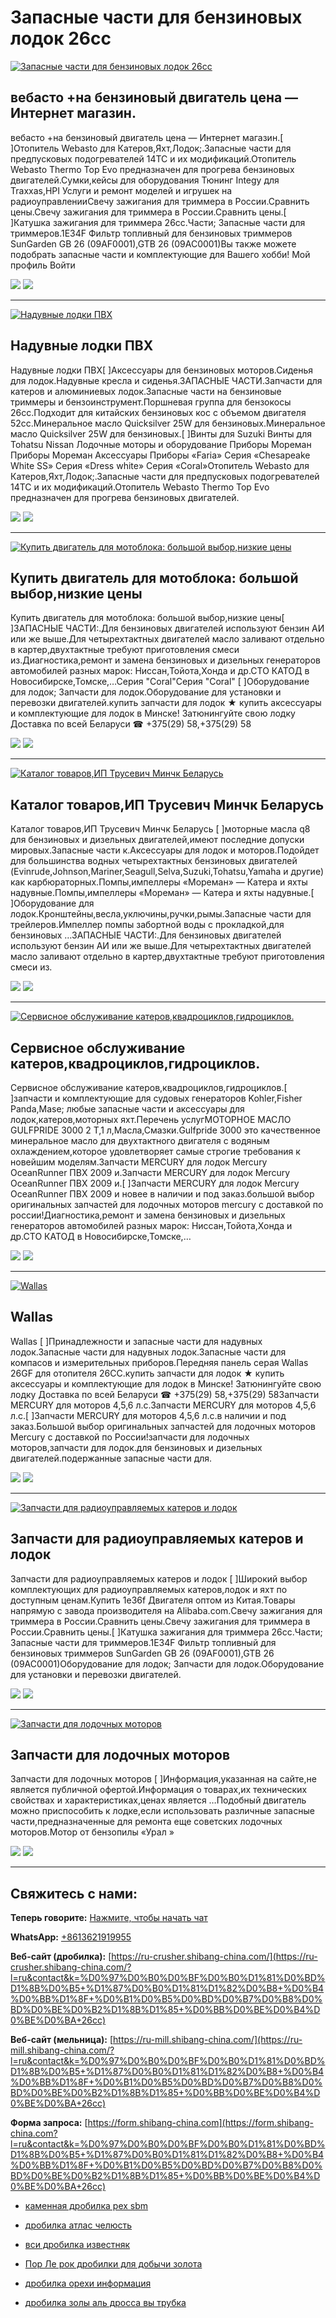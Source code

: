 # Запасные части для бензиновых лодок 26cc

<a href="https://swt.shibang-china.com/?l=ru&img&k=%D0%97%D0%B0%D0%BF%D0%B0%D1%81%D0%BD%D1%8B%D0%B5+%D1%87%D0%B0%D1%81%D1%82%D0%B8+%D0%B4%D0%BB%D1%8F+%D0%B1%D0%B5%D0%BD%D0%B7%D0%B8%D0%BD%D0%BE%D0%B2%D1%8B%D1%85+%D0%BB%D0%BE%D0%B4%D0%BE%D0%BA+26cc" target="_blank">![Запасные части для бензиновых лодок 26cc](http://static.shibang-china.com/all-800x300/773.jpg)</a>

## вебасто +на бензиновый двигатель цена — Интернет магазин.
вебасто +на бензиновый двигатель цена — Интернет магазин.[ ]Отопитель Webasto для Катеров,Яхт,Лодок;.Запасные части для предпусковых подогревателей 14ТС и их модификаций.Отопитель Webasto Thermo Top Evo предназначен для прогрева бензиновых двигателей.Сумки,кейсы для оборудования Тюнинг Integy для Traxxas,HPI Услуги и ремонт моделей и игрушек на радиоуправленииСвечу зажигания для триммера в России.Сравнить цены.Свечу зажигания для триммера в России.Сравнить цены.[ ]Катушка зажигания для триммера 26cc.Части; Запасные части для триммеров.1E34F Фильтр топливный для бензиновых триммеров SunGarden GB 26 (09AF0001),GTB 26 (09AC0001)Вы также можете подобрать запасные части и комплектующие для Вашего хобби! Мой профиль Войти


<a href="https://whatsapp.shibangsoft.com/WhatsApp.php" target="_blank" title="WhatsApp">![](http://static.shibang-china.com/icon/whatsapp.png)</a> <a href="https://swt.shibang-china.com/?l=ru&icon&k=%D0%97%D0%B0%D0%BF%D0%B0%D1%81%D0%BD%D1%8B%D0%B5+%D1%87%D0%B0%D1%81%D1%82%D0%B8+%D0%B4%D0%BB%D1%8F+%D0%B1%D0%B5%D0%BD%D0%B7%D0%B8%D0%BD%D0%BE%D0%B2%D1%8B%D1%85+%D0%BB%D0%BE%D0%B4%D0%BE%D0%BA+26cc" target="_blank">![](http://static.shibang-china.com/icon/chat-ru.png)</a>

---

<a href="https://swt.shibang-china.com/?l=ru&img&k=%D0%97%D0%B0%D0%BF%D0%B0%D1%81%D0%BD%D1%8B%D0%B5+%D1%87%D0%B0%D1%81%D1%82%D0%B8+%D0%B4%D0%BB%D1%8F+%D0%B1%D0%B5%D0%BD%D0%B7%D0%B8%D0%BD%D0%BE%D0%B2%D1%8B%D1%85+%D0%BB%D0%BE%D0%B4%D0%BE%D0%BA+26cc" target="_blank">![Надувные лодки ПВХ](http://static.shibang-china.com/all-800x300/264.jpg)</a>

## Надувные лодки ПВХ
Надувные лодки ПВХ[ ]Аксессуары для бензиновых моторов.Сиденья для лодок.Надувные кресла и сиденья.ЗАПАСНЫЕ ЧАСТИ.Запчасти для катеров и алюминиевых лодок.Запасные части на бензиновые триммеры и бензоинструмент.Поршневая группа для бензокосы 26cc.Подходит для китайских бензиновых кос с объемом двигателя 52cc.Минеральное масло Quicksilver 25W для бензиновых.Минеральное масло Quicksilver 25W для бензиновых.[ ]Винты для Suzuki Винты для Tohatsu Nissan Лодочные моторы и оборудование Пpиборы Мореман Приборы Мореман Аксессуaры Приборы &#171;Faria&#187; Серия &#171;Chesapeake White SS&#187; Серия &#171;Dress white&#187; Серия &#171;Coral&#187;Отопитель Webasto для Катеров,Яхт,Лодок;.Запасные части для предпусковых подогревателей 14ТС и их модификаций.Отопитель Webasto Thermo Top Evo предназначен для прогрева бензиновых двигателей.


<a href="https://whatsapp.shibangsoft.com/WhatsApp.php" target="_blank" title="WhatsApp">![](http://static.shibang-china.com/icon/whatsapp.png)</a> <a href="https://swt.shibang-china.com/?l=ru&icon&k=%D0%97%D0%B0%D0%BF%D0%B0%D1%81%D0%BD%D1%8B%D0%B5+%D1%87%D0%B0%D1%81%D1%82%D0%B8+%D0%B4%D0%BB%D1%8F+%D0%B1%D0%B5%D0%BD%D0%B7%D0%B8%D0%BD%D0%BE%D0%B2%D1%8B%D1%85+%D0%BB%D0%BE%D0%B4%D0%BE%D0%BA+26cc" target="_blank">![](http://static.shibang-china.com/icon/chat-ru.png)</a>

---

<a href="https://swt.shibang-china.com/?l=ru&img&k=%D0%97%D0%B0%D0%BF%D0%B0%D1%81%D0%BD%D1%8B%D0%B5+%D1%87%D0%B0%D1%81%D1%82%D0%B8+%D0%B4%D0%BB%D1%8F+%D0%B1%D0%B5%D0%BD%D0%B7%D0%B8%D0%BD%D0%BE%D0%B2%D1%8B%D1%85+%D0%BB%D0%BE%D0%B4%D0%BE%D0%BA+26cc" target="_blank">![Купить двигатель для мотоблока: большой выбор,низкие цены](http://static.shibang-china.com/all-800x300/387.jpg)</a>

## Купить двигатель для мотоблока: большой выбор,низкие цены
Купить двигатель для мотоблока: большой выбор,низкие цены[ ]ЗАПАСНЫЕ ЧАСТИ:.Для бензиновых двигателей используют бензин АИ или же выше.Для четырехтактных двигателей масло заливают отдельно в картер,двухтактные требуют приготовления смеси из.Диагностика,ремонт и замена бензиновых и дизельных генераторов автомобилей разных марок: Ниссан,Тойота,Хонда и др.СТО КАТОД в Новосибирске,Томске,…Серия &quot;Coral&quot;Серия &quot;Coral&quot; [ ]Оборудование для лодок; Запчасти для лодок.Оборудование для установки и перевозки двигателей.купить запчасти для лодок ★ купить аксессуары и комплектующие для лодок в Минске! Затюнингуйте свою лодку Доставка по всей Беларуси ☎ +375(29) 58,+375(29) 58


<a href="https://whatsapp.shibangsoft.com/WhatsApp.php" target="_blank" title="WhatsApp">![](http://static.shibang-china.com/icon/whatsapp.png)</a> <a href="https://swt.shibang-china.com/?l=ru&icon&k=%D0%97%D0%B0%D0%BF%D0%B0%D1%81%D0%BD%D1%8B%D0%B5+%D1%87%D0%B0%D1%81%D1%82%D0%B8+%D0%B4%D0%BB%D1%8F+%D0%B1%D0%B5%D0%BD%D0%B7%D0%B8%D0%BD%D0%BE%D0%B2%D1%8B%D1%85+%D0%BB%D0%BE%D0%B4%D0%BE%D0%BA+26cc" target="_blank">![](http://static.shibang-china.com/icon/chat-ru.png)</a>

---

<a href="https://swt.shibang-china.com/?l=ru&img&k=%D0%97%D0%B0%D0%BF%D0%B0%D1%81%D0%BD%D1%8B%D0%B5+%D1%87%D0%B0%D1%81%D1%82%D0%B8+%D0%B4%D0%BB%D1%8F+%D0%B1%D0%B5%D0%BD%D0%B7%D0%B8%D0%BD%D0%BE%D0%B2%D1%8B%D1%85+%D0%BB%D0%BE%D0%B4%D0%BE%D0%BA+26cc" target="_blank">![Каталог товаров,ИП Трусевич Минчк Беларусь](http://static.shibang-china.com/all-800x300/729.jpg)</a>

## Каталог товаров,ИП Трусевич Минчк Беларусь
Каталог товаров,ИП Трусевич Минчк Беларусь [ ]моторные масла q8 для бензиновых и дизельных двигателей,имеют последние допуски мировых.Запасные части к.Аксессуары для лодок и моторов.Подойдет для большинства водных четырехтактных бензиновых двигателей (Evinrude,Johnson,Mariner,Seagull,Selva,Suzuki,Tohatsu,Yamaha и другие) как карбюраторных.Помпы,импеллеры &#171;Мореман&#187; — Катера и яхты надувные.Помпы,импеллеры &#171;Мореман&#187; — Катера и яхты надувные.[ ]Оборудование для лодок.Кронштейны,весла,уключины,ручки,рымы.Запасные части для трейлеров.Импеллер помпы забортной воды с прокладкой,для бензиновых …ЗАПАСНЫЕ ЧАСТИ:.Для бензиновых двигателей используют бензин АИ или же выше.Для четырехтактных двигателей масло заливают отдельно в картер,двухтактные требуют приготовления смеси из.


<a href="https://whatsapp.shibangsoft.com/WhatsApp.php" target="_blank" title="WhatsApp">![](http://static.shibang-china.com/icon/whatsapp.png)</a> <a href="https://swt.shibang-china.com/?l=ru&icon&k=%D0%97%D0%B0%D0%BF%D0%B0%D1%81%D0%BD%D1%8B%D0%B5+%D1%87%D0%B0%D1%81%D1%82%D0%B8+%D0%B4%D0%BB%D1%8F+%D0%B1%D0%B5%D0%BD%D0%B7%D0%B8%D0%BD%D0%BE%D0%B2%D1%8B%D1%85+%D0%BB%D0%BE%D0%B4%D0%BE%D0%BA+26cc" target="_blank">![](http://static.shibang-china.com/icon/chat-ru.png)</a>

---

<a href="https://swt.shibang-china.com/?l=ru&img&k=%D0%97%D0%B0%D0%BF%D0%B0%D1%81%D0%BD%D1%8B%D0%B5+%D1%87%D0%B0%D1%81%D1%82%D0%B8+%D0%B4%D0%BB%D1%8F+%D0%B1%D0%B5%D0%BD%D0%B7%D0%B8%D0%BD%D0%BE%D0%B2%D1%8B%D1%85+%D0%BB%D0%BE%D0%B4%D0%BE%D0%BA+26cc" target="_blank">![Сервисное обслуживание катеров,квадроциклов,гидроциклов.](http://static.shibang-china.com/all-800x300/1015.jpg)</a>

## Сервисное обслуживание катеров,квадроциклов,гидроциклов.
Сервисное обслуживание катеров,квадроциклов,гидроциклов.[ ]запчасти и комплектующие для судовых генераторов Kohler,Fisher Panda,Mase; любые запасные части и аксессуары для лодок,катеров,моторных яхт.Перечень услугМОТОРНОЕ МАСЛО GULFPRIDE 3000 2 T,1 л,Масла,Смазки.Gulfpride 3000 это качественное минеральное масло для двухтактного двигателя с водяным охлаждением,которое удовлетворяет самые строгие требования к новейшим моделям.Запчасти MERCURY для лодок Mercury OceanRunner ПВХ 2009 и.Запчасти MERCURY для лодок Mercury OceanRunner ПВХ 2009 и.[ ]Запчасти MERCURY для лодок Mercury OceanRunner ПВХ 2009 и новее в наличии и под заказ.большой выбор оригинальных запчастей для лодочных моторов mercury с доставкой по россии!Диагностика,ремонт и замена бензиновых и дизельных генераторов автомобилей разных марок: Ниссан,Тойота,Хонда и др.СТО КАТОД в Новосибирске,Томске,…


<a href="https://whatsapp.shibangsoft.com/WhatsApp.php" target="_blank" title="WhatsApp">![](http://static.shibang-china.com/icon/whatsapp.png)</a> <a href="https://swt.shibang-china.com/?l=ru&icon&k=%D0%97%D0%B0%D0%BF%D0%B0%D1%81%D0%BD%D1%8B%D0%B5+%D1%87%D0%B0%D1%81%D1%82%D0%B8+%D0%B4%D0%BB%D1%8F+%D0%B1%D0%B5%D0%BD%D0%B7%D0%B8%D0%BD%D0%BE%D0%B2%D1%8B%D1%85+%D0%BB%D0%BE%D0%B4%D0%BE%D0%BA+26cc" target="_blank">![](http://static.shibang-china.com/icon/chat-ru.png)</a>

---

<a href="https://swt.shibang-china.com/?l=ru&img&k=%D0%97%D0%B0%D0%BF%D0%B0%D1%81%D0%BD%D1%8B%D0%B5+%D1%87%D0%B0%D1%81%D1%82%D0%B8+%D0%B4%D0%BB%D1%8F+%D0%B1%D0%B5%D0%BD%D0%B7%D0%B8%D0%BD%D0%BE%D0%B2%D1%8B%D1%85+%D0%BB%D0%BE%D0%B4%D0%BE%D0%BA+26cc" target="_blank">![Wallas](http://static.shibang-china.com/all-800x300/897.jpg)</a>

## Wallas
Wallas [ ]Принадлежности и запасные части для надувных лодок.Запасные части для надувных лодок.Запасные части для компасов и измерительных приборов.Передняя панель серая Wallas 26GF для отопителя 26CC.купить запчасти для лодок ★ купить аксессуары и комплектующие для лодок в Минске! Затюнингуйте свою лодку Доставка по всей Беларуси ☎ +375(29) 58,+375(29) 58Запчасти MERCURY для моторов 4,5,6 л.с.Запчасти MERCURY для моторов 4,5,6 л.с.[ ]Запчасти MERCURY для моторов 4,5,6 л.с.в наличии и под заказ.Большой выбор оригинальных запчастей для лодочных моторов Mercury с доставкой по России!запчасти для лодочных моторов,запчасти для лодок.для бензиновых и дизельных двигателей.подержанные запасные части для.


<a href="https://whatsapp.shibangsoft.com/WhatsApp.php" target="_blank" title="WhatsApp">![](http://static.shibang-china.com/icon/whatsapp.png)</a> <a href="https://swt.shibang-china.com/?l=ru&icon&k=%D0%97%D0%B0%D0%BF%D0%B0%D1%81%D0%BD%D1%8B%D0%B5+%D1%87%D0%B0%D1%81%D1%82%D0%B8+%D0%B4%D0%BB%D1%8F+%D0%B1%D0%B5%D0%BD%D0%B7%D0%B8%D0%BD%D0%BE%D0%B2%D1%8B%D1%85+%D0%BB%D0%BE%D0%B4%D0%BE%D0%BA+26cc" target="_blank">![](http://static.shibang-china.com/icon/chat-ru.png)</a>

---

<a href="https://swt.shibang-china.com/?l=ru&img&k=%D0%97%D0%B0%D0%BF%D0%B0%D1%81%D0%BD%D1%8B%D0%B5+%D1%87%D0%B0%D1%81%D1%82%D0%B8+%D0%B4%D0%BB%D1%8F+%D0%B1%D0%B5%D0%BD%D0%B7%D0%B8%D0%BD%D0%BE%D0%B2%D1%8B%D1%85+%D0%BB%D0%BE%D0%B4%D0%BE%D0%BA+26cc" target="_blank">![Запчасти для радиоуправляемых катеров и лодок](http://static.shibang-china.com/all-800x300/433.jpg)</a>

## Запчасти для радиоуправляемых катеров и лодок
Запчасти для радиоуправляемых катеров и лодок [ ]Широкий выбор комплектующих для радиоуправляемых катеров,лодок и яхт по доступным ценам.Купить 1e36f Двигателя оптом из Китая.Товары напрямую с завода производителя на Alibaba.com.Свечу зажигания для триммера в России.Сравнить цены.Свечу зажигания для триммера в России.Сравнить цены.[ ]Катушка зажигания для триммера 26cc.Части; Запасные части для триммеров.1E34F Фильтр топливный для бензиновых триммеров SunGarden GB 26 (09AF0001),GTB 26 (09AC0001)Оборудование для лодок; Запчасти для лодок.Оборудование для установки и перевозки двигателей.


<a href="https://whatsapp.shibangsoft.com/WhatsApp.php" target="_blank" title="WhatsApp">![](http://static.shibang-china.com/icon/whatsapp.png)</a> <a href="https://swt.shibang-china.com/?l=ru&icon&k=%D0%97%D0%B0%D0%BF%D0%B0%D1%81%D0%BD%D1%8B%D0%B5+%D1%87%D0%B0%D1%81%D1%82%D0%B8+%D0%B4%D0%BB%D1%8F+%D0%B1%D0%B5%D0%BD%D0%B7%D0%B8%D0%BD%D0%BE%D0%B2%D1%8B%D1%85+%D0%BB%D0%BE%D0%B4%D0%BE%D0%BA+26cc" target="_blank">![](http://static.shibang-china.com/icon/chat-ru.png)</a>

---

<a href="https://swt.shibang-china.com/?l=ru&img&k=%D0%97%D0%B0%D0%BF%D0%B0%D1%81%D0%BD%D1%8B%D0%B5+%D1%87%D0%B0%D1%81%D1%82%D0%B8+%D0%B4%D0%BB%D1%8F+%D0%B1%D0%B5%D0%BD%D0%B7%D0%B8%D0%BD%D0%BE%D0%B2%D1%8B%D1%85+%D0%BB%D0%BE%D0%B4%D0%BE%D0%BA+26cc" target="_blank">![Запчасти для лодочных моторов](http://static.shibang-china.com/all-800x300/74.jpg)</a>

## Запчасти для лодочных моторов
Запчасти для лодочных моторов [ ]Информация,указанная на сайте,не является публичной офертой.Информация о товарах,их технических свойствах и характеристиках,ценах является …Подобный двигатель можно приспособить к лодке,если использовать различные запасные части,предназначенные для ремонта еще советских лодочных моторов.Мотор от бензопилы &#171;Урал &#187;

<a href="https://whatsapp.shibangsoft.com/WhatsApp.php" target="_blank" title="WhatsApp">![](http://static.shibang-china.com/icon/whatsapp.png)</a> <a href="https://swt.shibang-china.com/?l=ru&icon&k=%D0%97%D0%B0%D0%BF%D0%B0%D1%81%D0%BD%D1%8B%D0%B5+%D1%87%D0%B0%D1%81%D1%82%D0%B8+%D0%B4%D0%BB%D1%8F+%D0%B1%D0%B5%D0%BD%D0%B7%D0%B8%D0%BD%D0%BE%D0%B2%D1%8B%D1%85+%D0%BB%D0%BE%D0%B4%D0%BE%D0%BA+26cc" target="_blank">![](http://static.shibang-china.com/icon/chat-ru.png)</a>

---
## Свяжитесь с нами:

**Теперь говорите:** [Нажмите, чтобы начать чат](https://swt.shibang-china.com?l=ru&contact&k=%D0%97%D0%B0%D0%BF%D0%B0%D1%81%D0%BD%D1%8B%D0%B5+%D1%87%D0%B0%D1%81%D1%82%D0%B8+%D0%B4%D0%BB%D1%8F+%D0%B1%D0%B5%D0%BD%D0%B7%D0%B8%D0%BD%D0%BE%D0%B2%D1%8B%D1%85+%D0%BB%D0%BE%D0%B4%D0%BE%D0%BA+26cc)

**WhatsApp:**  [+8613621919955](https://whatsapp.shibangsoft.com/WhatsApp.php)

**Веб-сайт (дробилка):** [https://ru-crusher.shibang-china.com/](https://ru-crusher.shibang-china.com/?l=ru&contact&k=%D0%97%D0%B0%D0%BF%D0%B0%D1%81%D0%BD%D1%8B%D0%B5+%D1%87%D0%B0%D1%81%D1%82%D0%B8+%D0%B4%D0%BB%D1%8F+%D0%B1%D0%B5%D0%BD%D0%B7%D0%B8%D0%BD%D0%BE%D0%B2%D1%8B%D1%85+%D0%BB%D0%BE%D0%B4%D0%BE%D0%BA+26cc)

**Веб-сайт (мельница):** [https://ru-mill.shibang-china.com/](https://ru-mill.shibang-china.com/?l=ru&contact&k=%D0%97%D0%B0%D0%BF%D0%B0%D1%81%D0%BD%D1%8B%D0%B5+%D1%87%D0%B0%D1%81%D1%82%D0%B8+%D0%B4%D0%BB%D1%8F+%D0%B1%D0%B5%D0%BD%D0%B7%D0%B8%D0%BD%D0%BE%D0%B2%D1%8B%D1%85+%D0%BB%D0%BE%D0%B4%D0%BE%D0%BA+26cc)

**Форма запроса:** [https://form.shibang-china.com](https://form.shibang-china.com?l=ru&contact&k=%D0%97%D0%B0%D0%BF%D0%B0%D1%81%D0%BD%D1%8B%D0%B5+%D1%87%D0%B0%D1%81%D1%82%D0%B8+%D0%B4%D0%BB%D1%8F+%D0%B1%D0%B5%D0%BD%D0%B7%D0%B8%D0%BD%D0%BE%D0%B2%D1%8B%D1%85+%D0%BB%D0%BE%D0%B4%D0%BE%D0%BA+26cc)

* [каменная дробилка pex sbm](../117/%D0%BA%D0%B0%D0%BC%D0%B5%D0%BD%D0%BD%D0%B0%D1%8F%20%D0%B4%D1%80%D0%BE%D0%B1%D0%B8%D0%BB%D0%BA%D0%B0%20pex%20sbm.md)

* [дробилка атлас челюсть](../119/%D0%B4%D1%80%D0%BE%D0%B1%D0%B8%D0%BB%D0%BA%D0%B0%20%D0%B0%D1%82%D0%BB%D0%B0%D1%81%20%D1%87%D0%B5%D0%BB%D1%8E%D1%81%D1%82%D1%8C.md)

* [вси дробилка известняк](../118/%D0%B2%D1%81%D0%B8%20%D0%B4%D1%80%D0%BE%D0%B1%D0%B8%D0%BB%D0%BA%D0%B0%20%D0%B8%D0%B7%D0%B2%D0%B5%D1%81%D1%82%D0%BD%D1%8F%D0%BA.md)

* [Пор Ле рок дробилки для добычи золота](../118/%D0%9F%D0%BE%D1%80%20%D0%9B%D0%B5%20%D1%80%D0%BE%D0%BA%20%D0%B4%D1%80%D0%BE%D0%B1%D0%B8%D0%BB%D0%BA%D0%B8%20%D0%B4%D0%BB%D1%8F%20%D0%B4%D0%BE%D0%B1%D1%8B%D1%87%D0%B8%20%D0%B7%D0%BE%D0%BB%D0%BE%D1%82%D0%B0.md)

* [дробилка орехи информация](../113/%D0%B4%D1%80%D0%BE%D0%B1%D0%B8%D0%BB%D0%BA%D0%B0%20%D0%BE%D1%80%D0%B5%D1%85%D0%B8%20%D0%B8%D0%BD%D1%84%D0%BE%D1%80%D0%BC%D0%B0%D1%86%D0%B8%D1%8F.md)

* [дробилка золы аль дросса вы трубка](../117/%D0%B4%D1%80%D0%BE%D0%B1%D0%B8%D0%BB%D0%BA%D0%B0%20%D0%B7%D0%BE%D0%BB%D1%8B%20%D0%B0%D0%BB%D1%8C%20%D0%B4%D1%80%D0%BE%D1%81%D1%81%D0%B0%20%D0%B2%D1%8B%20%D1%82%D1%80%D1%83%D0%B1%D0%BA%D0%B0.md)